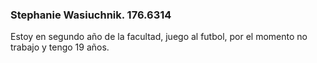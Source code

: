 ### Stephanie Wasiuchnik. 176.6314

Estoy en segundo año de la facultad, juego al futbol, por el momento no trabajo y tengo 19 años. 
